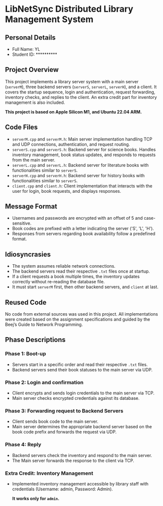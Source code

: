 # LibNetSync Distributed Library Management System

## Personal Details

- Full Name: YL
- Student ID: **********

## Project Overview

This project implements a library server system with a main server (`serverM`), three backend
servers (`serverS`, `serverL`, `serverH`), and a client.
It covers the startup sequence, login and authentication,
request forwarding, inventory checks, and replies to the client. An extra credit part for inventory management is also
included.

**This project is based on Apple Silicon M1, and Ubuntu 22.04 ARM.**

## Code Files

- `serverM.cpp` and `serverM.h`: Main server implementation handling TCP and UDP connections, authentication, and
  request routing.
- `serverS.cpp` and `serverS.h`: Backend server for science books.
  Handles inventory management, book status updates,
  and responds to requests from the main server.
- `serverL.cpp` and `serverL.h`: Backend server for literature books with functionalities similar to `serverS`.
- `serverH.cpp` and `serverH.h`: Backend server for history books with functionalities similar to `serverS`.
- `client.cpp` and `client.h`: Client implementation that interacts with the user for login, book requests, and displays
  responses.

## Message Format

- Usernames and passwords are encrypted with an offset of 5 and case-sensitive.
- Book codes are prefixed with a letter indicating the server ('S', 'L', 'H').
- Responses from servers regarding book availability follow a predefined format.


## Idiosyncrasies

- The system assumes reliable network connections.
- The backend servers read their respective `.txt` files once at startup.
- If a client requests a book multiple times, the inventory updates correctly without re-reading the database file.
- It must start `serverM` first, then other backend servers, and `client` at last.

## Reused Code

No code from external sources was used in this project. All implementations were created based on the assignment
specifications and guided by the Beej’s Guide to Network Programming.

## Phase Descriptions

### Phase 1: Boot-up

- Servers start in a specific order and read their respective `.txt` files.
- Backend servers send their book statuses to the main server via UDP.

### Phase 2: Login and confirmation

- Client encrypts and sends login credentials to the main server via TCP.
- Main server checks encrypted credentials against its database.

### Phase 3: Forwarding request to Backend Servers

- Client sends book code to the main server.
- Main server determines the appropriate backend server based on the book code prefix and forwards the request via UDP.

### Phase 4: Reply

- Backend servers check the inventory and respond to the main server.
- The Main server forwards the response to the client via TCP.

### Extra Credit: Inventory Management

- Implemented inventory management accessible by library staff with credentials (Username: admin, Password: Admin).

  **It works only for `admin`.**
